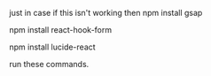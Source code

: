 just in case if this isn't working then
npm install gsap

npm install react-hook-form

npm install lucide-react

run these commands.
